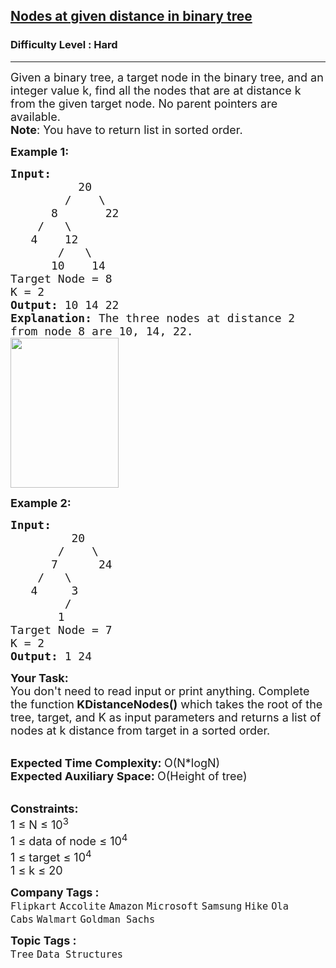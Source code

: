 <h2><a href="https://practice.geeksforgeeks.org/problems/nodes-at-given-distance-in-binary-tree/1?page=1&difficulty[]=2&status[]=unsolved&sortBy=submissions">Nodes at given distance in binary tree</a></h2><h3>Difficulty Level : Hard</h3><hr><div class="problems_problem_content__Xm_eO"><p><span style="font-size:18px">Given a binary tree, a target node in the binary tree, and an integer value k, find all the nodes that are at distance k from the given target node. No parent pointers are available.<br>
<strong>Note</strong>: You have to return list in sorted order.</span></p>

<p><strong><span style="font-size:18px">Example 1:</span></strong></p>

<pre><span style="font-size:18px"><strong>Input:      </strong>
          20
        /    \
      8       22 
    /   \
   4    12 
       /   \
      10    14</span>
<span style="font-size:18px">Target Node = 8
K = 2</span>
<span style="font-size:18px"><strong>Output:</strong> 10 14 22</span>
<span style="font-size:18px"><strong>Explanation: </strong>The three nodes at distance 2
from node 8 are 10, 14, 22.</span>
<span style="font-size:18px"><img alt="" src="https://media.geeksforgeeks.org/wp-content/uploads/20190426123252/Btree1.jpg" style="height:240px; width:173px"></span>
</pre>

<p><span style="font-size:18px"><strong>Example 2:</strong></span></p>

<pre><span style="font-size:18px"><strong>Input:      </strong>
         20
       /    \
      7      24
    /   \
   4     3
        /  
       1    </span>
<span style="font-size:18px">Target Node = 7
K = 2</span>
<span style="font-size:18px"><strong>Output:</strong> 1 24</span>
</pre>

<p><span style="font-size:18px"><strong>Your Task: &nbsp;</strong><br>
You don't need to read input or print anything. Complete the function<strong> KDistanceNodes()</strong> which takes the root of the tree, target, and K as input parameters and returns a list of nodes at k distance from target in a sorted order.</span></p>

<p><br>
<span style="font-size:18px"><strong>Expected Time Complexity: </strong>O(N*logN)<br>
<strong>Expected Auxiliary Space: </strong>O(Height of tree)</span></p>

<p><br>
<span style="font-size:18px"><strong>Constraints:</strong><br>
1 ≤ N ≤ 10<sup>3</sup><br>
1 ≤ data of node ≤ 10<sup>4</sup><br>
1 ≤ target ≤ 10<sup>4</sup><br>
1 ≤ k ≤ 20</span></p>
</div><p><span style=font-size:18px><strong>Company Tags : </strong><br><code>Flipkart</code>&nbsp;<code>Accolite</code>&nbsp;<code>Amazon</code>&nbsp;<code>Microsoft</code>&nbsp;<code>Samsung</code>&nbsp;<code>Hike</code>&nbsp;<code>Ola Cabs</code>&nbsp;<code>Walmart</code>&nbsp;<code>Goldman Sachs</code>&nbsp;<br><p><span style=font-size:18px><strong>Topic Tags : </strong><br><code>Tree</code>&nbsp;<code>Data Structures</code>&nbsp;